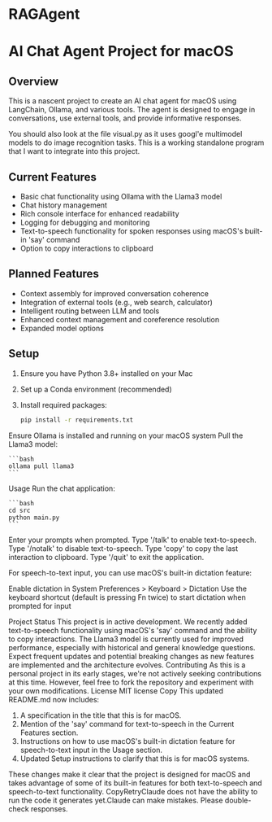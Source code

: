# RAGAgent

# AI Chat Agent Project for macOS

## Overview

This is a nascent project to create an AI chat agent for macOS using LangChain, Ollama, and various tools. The agent is designed to engage in conversations, use external tools, and provide informative responses.

You should also look at the file visual.py as it uses googl'e multimodel models to do image recognition tasks.  This is a working standalone program that I want to integrate into this project.

## Current Features

- Basic chat functionality using Ollama with the Llama3 model
- Chat history management
- Rich console interface for enhanced readability
- Logging for debugging and monitoring
- Text-to-speech functionality for spoken responses using macOS's built-in 'say' command
- Option to copy interactions to clipboard

## Planned Features

- Context assembly for improved conversation coherence
- Integration of external tools (e.g., web search, calculator)
- Intelligent routing between LLM and tools
- Enhanced context management and coreference resolution
- Expanded model options

## Setup

1. Ensure you have Python 3.8+ installed on your Mac
2. Set up a Conda environment (recommended)
3. Install required packages:

    ```bash
    pip install -r requirements.txt
    ```

Ensure Ollama is installed and running on your macOS system
Pull the Llama3 model:

    ```bash
    ollama pull llama3
    ```

Usage
Run the chat application:

    ```bash
    cd src
    python main.py
    ```


Enter your prompts when prompted.
Type '/talk' to enable text-to-speech.
Type '/notalk' to disable text-to-speech.
Type 'copy' to copy the last interaction to clipboard.
Type '/quit' to exit the application.

For speech-to-text input, you can use macOS's built-in dictation feature:

Enable dictation in System Preferences > Keyboard > Dictation
Use the keyboard shortcut (default is pressing Fn twice) to start dictation when prompted for input

Project Status
This project is in active development. We recently added text-to-speech functionality using macOS's 'say' command and the ability to copy interactions. The Llama3 model is currently used for improved performance, especially with historical and general knowledge questions. Expect frequent updates and potential breaking changes as new features are implemented and the architecture evolves.
Contributing
As this is a personal project in its early stages, we're not actively seeking contributions at this time. However, feel free to fork the repository and experiment with your own modifications.
License
MIT license
Copy
This updated README.md now includes:

1. A specification in the title that this is for macOS.
2. Mention of the 'say' command for text-to-speech in the Current Features section.
3. Instructions on how to use macOS's built-in dictation feature for speech-to-text input in the Usage section.
4. Updated Setup instructions to clarify that this is for macOS systems.

These changes make it clear that the project is designed for macOS and takes advantage of some of its built-in features for both text-to-speech and speech-to-text functionality. CopyRetryClaude does not have the ability to run the code it generates yet.Claude can make mistakes. Please double-check responses.
